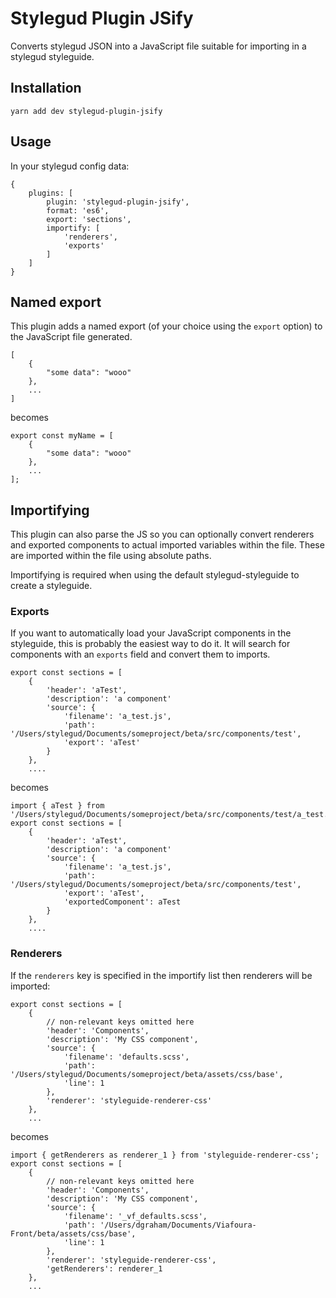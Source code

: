 # Stylegud Plugin JSify

Converts stylegud JSON into a JavaScript file suitable for importing in a stylegud
styleguide.

## Installation

```
yarn add dev stylegud-plugin-jsify
```

## Usage

In your stylegud config data:

```
{
    plugins: [
        plugin: 'stylegud-plugin-jsify',
        format: 'es6',
        export: 'sections',
        importify: [
            'renderers',
            'exports'
        ]
    ]
}
```

## Named export

This plugin adds a named export (of your choice using the `export` option) to the JavaScript file generated.

```
[
    {
        "some data": "wooo"
    },
    ...
]
```

becomes

```
export const myName = [
    {
        "some data": "wooo"
    },
    ...
];
```

## Importifying

This plugin can also parse the JS so you can optionally convert renderers
and exported components to actual imported variables within the file. These
are imported within the file using absolute paths.

Importifying is required when using the default stylegud-styleguide to create
a styleguide.

### Exports

If you want to automatically load your JavaScript components in the styleguide,
this is probably the easiest way to do it. It will search for components with an
`exports` field and convert them to imports.

```
export const sections = [
    {
        'header': 'aTest',
        'description': 'a component'
        'source': {
            'filename': 'a_test.js',
            'path': '/Users/stylegud/Documents/someproject/beta/src/components/test',
            'export': 'aTest'
        }
    },
    ....
```

becomes

```
import { aTest } from '/Users/stylegud/Documents/someproject/beta/src/components/test/a_test.js';
export const sections = [
    {
        'header': 'aTest',
        'description': 'a component'
        'source': {
            'filename': 'a_test.js',
            'path': '/Users/stylegud/Documents/someproject/beta/src/components/test',
            'export': 'aTest',
            'exportedComponent': aTest
        }
    },
    ....
```

### Renderers

If the `renderers` key is specified in the importify list then renderers will
be imported:

```
export const sections = [
    {
        // non-relevant keys omitted here
        'header': 'Components',
        'description': 'My CSS component',
        'source': {
            'filename': 'defaults.scss',
            'path': '/Users/stylegud/Documents/someproject/beta/assets/css/base',
            'line': 1
        },
        'renderer': 'styleguide-renderer-css'
    },
    ...
```

becomes

```
import { getRenderers as renderer_1 } from 'styleguide-renderer-css';
export const sections = [
    {
        // non-relevant keys omitted here
        'header': 'Components',
        'description': 'My CSS component',
        'source': {
            'filename': '_vf_defaults.scss',
            'path': '/Users/dgraham/Documents/Viafoura-Front/beta/assets/css/base',
            'line': 1
        },
        'renderer': 'styleguide-renderer-css',
        'getRenderers': renderer_1
    },
    ...
```
